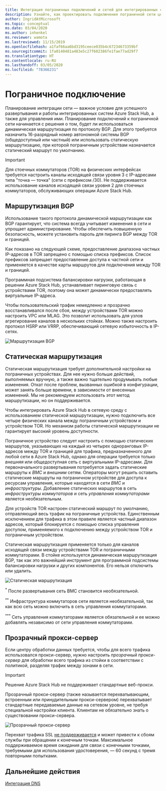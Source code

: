 ```yaml
---
title: Интеграция пограничных подключений и сетей для интегрированных систем Azure Stack Hub
description: Узнайте, как проектировать подключения пограничной сети центра обработки данных с помощью интегрированных систем Azure Stack Hub.
author: IngridAtMicrosoft
ms.topic: conceptual
ms.date: 03/04/2020
ms.author: inhenkel
ms.reviewer: wamota
ms.lastreviewed: 11/15/2019
ms.openlocfilehash: a1faf66aa6bd3195ceece035b4c67234673359bf
ms.sourcegitcommit: 1fa0140481a483e5c27f602386fe1fae77ad29f7
ms.translationtype: HT
ms.contentlocale: ru-RU
ms.lasthandoff: 03/05/2020
ms.locfileid: "78366231"
---
```

# <a name="border-connectivity"></a>Пограничное подключение 
Планирование интеграции сети — важное условие для успешного развертывания и работы интегрированных систем Azure Stack Hub, а также для управления ими. Планирование подключений к пограничной сети начинается с решения о том, будет ли использоваться динамическая маршрутизация по протоколу BGP. Для этого требуется назначить 16-разрядный номер автономной системы BGP (общедоступный или частный) или использовать статическую маршрутизацию, при которой пограничным устройствам назначается статический маршрут по умолчанию.

> [!IMPORTANT]
> Для стоечных коммутаторов (TOR) на физических интерфейсах требуется настроить каналы исходящей связи уровня 3 с IP-адресами типа "точка — точка" (сети с префиксом /30). Не поддерживается использование каналов исходящей связи уровня 2 для стоечных коммутаторов, обслуживающих операции Azure Stack Hub.

## <a name="bgp-routing"></a>Маршрутизация BGP
Использование такого протокола динамической маршрутизации как BGP гарантирует, что система всегда учитывает изменения в сети и упрощает администрирование. Чтобы обеспечить повышенную безопасность, можете установить пароль для пиринга BGP между TOR и границей.

Как показано на следующей схеме, предоставление диапазона частных IP-адресов в TOR запрещено с помощью списка префиксов. Список префиксов запрещает предоставление доступа к частной сети и применяется в качестве карты маршрутов для подключения между TOR и границей.

Программная подсистема балансировки нагрузки, работающая в решении Azure Stack Hub, устанавливает пиринговую связь с устройствами TOR, поэтому она может динамически предоставлять виртуальные IP-адреса.

Чтобы пользовательский трафик немедленно и прозрачно восстанавливался после сбоя, между устройствами TOR можно настроить VPC или MLAG. Это позволит использовать для узлов агрегирование каналов в нескольких стойках. Можно также настроить протокол HSRP или VRRP, обеспечивающий сетевую избыточность в IP-сетях.

![Маршрутизация BGP](media/azure-stack-border-connectivity/bgp-routing.png)

## <a name="static-routing"></a>Статическая маршрутизация
Статическая маршрутизация требует дополнительной настройки на пограничных устройствах. Для нее нужно больше действий, выполняемых вручную, а также важно тщательно продумывать любые изменения. Откат после проблем, вызванных ошибкой в конфигурации, может занять больше времени, в зависимости от внесенных изменений. Мы не рекомендуем использовать этот метод маршрутизации, но он поддерживается.

Чтобы интегрировать Azure Stack Hub в сетевую среду с использованием статической маршрутизации, нужно подключить все четыре физических канала между пограничным устройством и устройством TOR. Но механизм работы статической маршрутизации не гарантирует высокий уровень доступности.

Пограничное устройство следует настроить с помощью статических маршрутов, указывающих на каждый из четырех одноранговых IP-адресов между TOR и границей для трафика, предназначенного для любой сети в Azure Stack Hub, однако для операции требуется только *внешняя* или общедоступная сеть с виртуальными IP-адресами. Для первоначального развертывания потребуется задать статические маршруты к *BMC* и *внешним* сетям. Операторы могут решить оставить статические маршруты на пограничном устройстве для доступа к ресурсам управления, которые находятся в сети *BMC* и *инфраструктуры*. Добавление статических маршрутов в сеть *инфраструктуры коммутаторов* и сеть *управления коммутаторами* является необязательным.

Для устройств TOR настроен статический маршрут по умолчанию, отправляющий весь трафик на пограничные устройства. Единственным исключением для трафика в этом правиле является частный диапазон адресов, который блокируется с помощью списка управления доступом, применяемого к подключению между устройством TOR и пограничным устройством.

Статическая маршрутизация применяется только для каналов исходящей связи между устройствами TOR и пограничными коммутаторами. В стойке используется динамическая маршрутизация BGP, так как это важнейший инструмент для программной подсистемы балансировки нагрузки и других компонентов. Его нельзя отключить или удалить.

![Статическая маршрутизация](media/azure-stack-border-connectivity/static-routing.png)

<sup>\*</sup> После развертывания сеть BMC становится необязательной.

<sup>\*\*</sup> Инфраструктура коммутаторов сети является необязательной, так как всю сеть можно включить в сеть управления коммутаторами.

<sup>\*\*\*</sup> Сеть управления коммутаторами является обязательной и ее можно добавлять независимо от сети управления коммутаторами.

## <a name="transparent-proxy"></a>Прозрачный прокси-сервер
Если центру обработки данных требуется, чтобы для всего трафика использовался прокси-сервер, нужно настроить *прозрачный прокси-сервер* для обработки всего трафика из стойки в соответствии с политикой, разделяя трафик между зонами в сети.

> [!IMPORTANT]
> Решение Azure Stack Hub не поддерживает стандартные веб-прокси.  

Прозрачный прокси-сервер (также называется перехватывающим, встроенным или принудительным прокси-сервером) перехватывает стандартные передаваемые данные на сетевом уровне, не требуя специальной настройки клиента. Клиентам не обязательно знать о существовании прокси-сервера.

![Прозрачный прокси-сервер](media/azure-stack-border-connectivity/transparent-proxy.png)

Перехват трафика SSL [не поддерживается](azure-stack-firewall.md#ssl-interception) и может привести к сбоям службы при обращении к конечным точкам. Максимальное поддерживаемое время ожидания для связи с конечными точками, требуемыми для использования удостоверения, — 60 секунд с тремя повторными попытками.

## <a name="next-steps"></a>Дальнейшие действия
[Интеграция DNS](azure-stack-integrate-dns.md)
